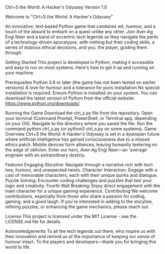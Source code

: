 Ctrl+S the World: A Hacker's Odyssey
Version 1.0

Welcome to "Ctrl+S the World: A Hacker's Odyssey"

An innovative, text-based Python game that combines wit, humour, and a touch of the absurd to embark on a quest unlike any other. 
Join Aver-Ag Engi Neer and a band of eccentric tech legends as they navigate the perils of a technology-driven apocalypse, with nothing but their coding skills, a series of dubious ethical decisions, and you, the player, guiding them through.

Getting Started
This project is developed in Python, making it accessible and easy to run on most systems. Here's how to get it up and running on your machine.

Prerequisites
Python 3.6 or later (the game has not been tested on earlier versions)
A love for humour and a tolerance for puns
Installation
No special installation is required. Ensure Python is installed on your system. You can download the latest version of Python from the official website: https://www.python.org/downloads/

Running the Game
Download the ctrl_s.py file from the repository.
Open your terminal (Command Prompt, PowerShell, or Terminal app, depending on your OS).
Navigate to the directory where you saved the file.
Run the command python ctrl_s.py (or python3 ctrl_s.py on some systems).
Game Overview
Ctrl+S the World: A Hacker's Odyssey is set in a dystopian future where artificial intelligence has gained consciousness due to a missed ethics patch. Mobile devices form alliances, leaving humanity teetering on the edge of oblivion. Enter our hero, Aver-Ag Engi Neer—an 'average' engineer with an extraordinary destiny.

Features
Engaging Storyline: Navigate through a narrative rich with tech lore, humour, and unexpected twists.
Character Interaction: Engage with a cast of memorable characters, each with their unique quirks and dialogue.
Puzzle Solving: Encounter coding challenges and puzzles that test your logic and creativity.
Fourth Wall Breaking: Enjoy direct engagement with the main character for a unique gaming experience.
Contributing
We welcome contributions, especially from those who share a passion for coding, gaming, and a good laugh. If you're interested in adding to the storyline, refining puzzles, or enhancing the game mechanics, please reach out.

License
This project is licensed under the MIT License - see the LICENSE.md file for details.

Acknowledgements
To all the tech legends out there, who inspire us with their innovation and remind us of the importance of keeping our sense of humour intact.
To the players and developers—thank you for bringing this world to life.
